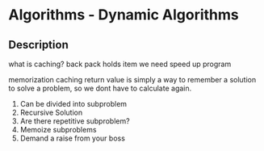 # Algorithms - Dynamic Algorithms


## Description
what is caching?
back pack
holds item we need
speed up program

memorization
caching return value
is simply a way to remember a solution to solve a problem, so we dont have to calculate again.


1. Can be divided into subproblem
2. Recursive Solution
3. Are there repetitive subproblem?
4. Memoize subproblems
5. Demand a raise from your boss

